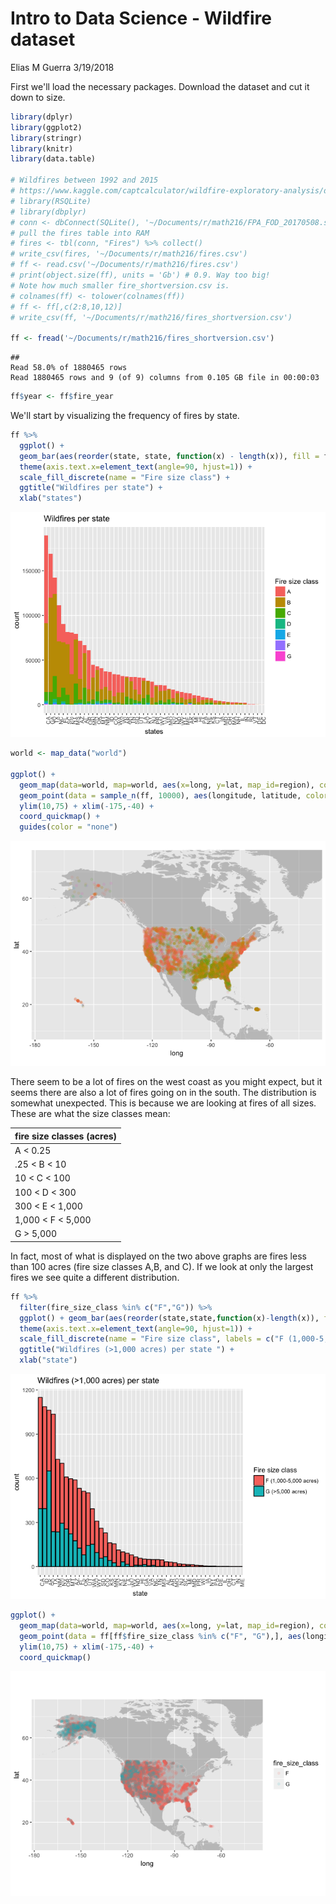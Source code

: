 Intro to Data Science - Wildfire dataset
================
Elias M Guerra
3/19/2018

First we'll load the necessary packages. Download the dataset and cut it down to size.

``` r
library(dplyr)
library(ggplot2)
library(stringr)
library(knitr)
library(data.table)

# Wildfires between 1992 and 2015
# https://www.kaggle.com/captcalculator/wildfire-exploratory-analysis/data
# library(RSQLite)
# library(dbplyr)
# conn <- dbConnect(SQLite(), '~/Documents/r/math216/FPA_FOD_20170508.sqlite')
# pull the fires table into RAM
# fires <- tbl(conn, "Fires") %>% collect()
# write_csv(fires, '~/Documents/r/math216/fires.csv')
# ff <- read.csv('~/Documents/r/math216/fires.csv')
# print(object.size(ff), units = 'Gb') # 0.9. Way too big! 
# Note how much smaller fire_shortversion.csv is.
# colnames(ff) <- tolower(colnames(ff))
# ff <- ff[,c(2:8,10,12)]
# write_csv(ff, '~/Documents/r/math216/fires_shortversion.csv')

ff <- fread('~/Documents/r/math216/fires_shortversion.csv')
```

    ## 
    Read 58.0% of 1880465 rows
    Read 1880465 rows and 9 (of 9) columns from 0.105 GB file in 00:00:03

``` r
ff$year <- ff$fire_year
```

We'll start by visualizing the frequency of fires by state.

``` r
ff %>%
  ggplot() + 
  geom_bar(aes(reorder(state, state, function(x) - length(x)), fill = fire_size_class )) +
  theme(axis.text.x=element_text(angle=90, hjust=1)) +
  scale_fill_discrete(name = "Fire size class") +
  ggtitle("Wildfires per state") +
  xlab("states")
```

![](README_files/figure-markdown_github-ascii_identifiers/unnamed-chunk-2-1.png)

``` r
world <- map_data("world")

ggplot() + 
  geom_map(data=world, map=world, aes(x=long, y=lat, map_id=region), color="white", size=0.05, alpha=1/4) + 
  geom_point(data = sample_n(ff, 10000), aes(longitude, latitude, color = fire_size_class), alpha = .1) +
  ylim(10,75) + xlim(-175,-40) +
  coord_quickmap() +
  guides(color = "none")
```

![](README_files/figure-markdown_github-ascii_identifiers/unnamed-chunk-2-2.png)

There seem to be a lot of fires on the west coast as you might expect, but it seems there are also a lot of fires going on in the south. The distribution is somewhat unexpected. This is because we are looking at fires of all sizes. These are what the size classes mean:

| fire size classes (acres) |
|:--------------------------|
| A &lt; 0.25               |
| .25 &lt; B &lt; 10        |
| 10 &lt; C &lt; 100        |
| 100 &lt; D &lt; 300       |
| 300 &lt; E &lt; 1,000     |
| 1,000 &lt; F &lt; 5,000   |
| G &gt; 5,000              |

In fact, most of what is displayed on the two above graphs are fires less than 100 acres (fire size classes A,B, and C). If we look at only the largest fires we see quite a different distribution.

``` r
ff %>%
  filter(fire_size_class %in% c("F","G")) %>%
  ggplot() + geom_bar(aes(reorder(state,state,function(x)-length(x)), fill = fire_size_class), color = "black") +
  theme(axis.text.x=element_text(angle=90, hjust=1)) +
  scale_fill_discrete(name = "Fire size class", labels = c("F (1,000-5,000 acres)", "G (>5,000 acres)")) +
  ggtitle("Wildfires (>1,000 acres) per state ") +
  xlab("state")
```

![](README_files/figure-markdown_github-ascii_identifiers/unnamed-chunk-4-1.png)

``` r
ggplot() +
  geom_map(data=world, map=world, aes(x=long, y=lat, map_id=region), color="white", size=0.05, alpha=1/4) +
  geom_point(data = ff[ff$fire_size_class %in% c("F", "G"),], aes(longitude, latitude, color = fire_size_class), alpha = .1) +
  ylim(10,75) + xlim(-175,-40) +
  coord_quickmap() 
```

![](README_files/figure-markdown_github-ascii_identifiers/unnamed-chunk-4-2.png)
